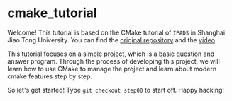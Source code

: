 # cmake_tutorial
Welcome! This tutorial is based on the CMake tutorial of `IPADS` in Shanghai Jiao Tong University. You can find the [original repository](https://github.com/richardchien/modern-cmake-by-example) and the [video](htttps://www.bilibili.com/video/BV14h41187FZ).

This tutorial focuses on a simple project, which is a basic question and answer program. Through the process of developing this project, we will learn how to use CMake to manage the project and learn about modern cmake features step by step.

So let's get started! Type `git checkout step00` to start off. Happy hacking!
